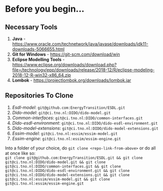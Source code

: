 # Before you begin...
## Necessary Tools
1. **Java** - https://www.oracle.com/technetwork/java/javase/downloads/jdk11-downloads-5066655.html
2. **Git for Windows** - https://git-scm.com/download/win
3. **Eclipse Modelling Tools** - https://www.eclipse.org/downloads/download.php?file=/technology/epp/downloads/release/2018-12/R/eclipse-modeling-2018-12-R-win32-x86_64.zip
4. **Lombok** - https://projectlombok.org/downloads/lombok.jar

## Repositories To Clone
1. *Esdl-model*: `git@github.com:EnergyTransition/ESDL.git`
2. *Dido-model*: `git@ci.tno.nl:DIDO/dido-model.git`
3. *Common-interfaces*: `git@ci.tno.nl:DIDO/common-interfaces.git`
4. *Dido-esdl-environment*: `git@ci.tno.nl:DIDO/dido-esdl-environment.git`
5. *Dido-model-extensions*: `git@ci.tno.nl:DIDO/dido-model-extensions.git`
6. *Essim-model*: `git@ci.tno.nl:essim/essim-model.git`
7. *Essim-engine*: `git@ci.tno.nl:essim/essim-engine.git`

Into a folder of your choice, do `git clone <repo-link-from-above>` or do all at once like so:<br>
`git clone git@github.com:EnergyTransition/ESDL.git &&
git clone git@ci.tno.nl:DIDO/dido-model.git &&
git clone git@ci.tno.nl:DIDO/common-interfaces.git &&
git clone git@ci.tno.nl:DIDO/dido-esdl-environment.git &&
git clone git@ci.tno.nl:DIDO/dido-model-extensions.git &&
git clone git@ci.tno.nl:essim/essim-model.git &&
git clone git@ci.tno.nl:essim/essim-engine.git`